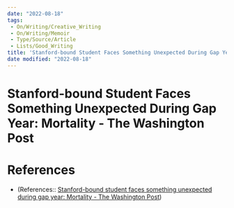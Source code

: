 ```yaml
---
date: "2022-08-18"
tags:
 - On/Writing/Creative_Writing
 - On/Writing/Memoir
 - Type/Source/Article
 - Lists/Good_Writing
title: 'Stanford-bound Student Faces Something Unexpected During Gap Year: Mortality - The Washington Post'
date modified: "2022-08-18"
---
```


# Stanford-bound Student Faces Something Unexpected During Gap Year: Mortality - The Washington Post

# References
- (References:: [Stanford-bound student faces something unexpected during gap year: Mortality - The Washington Post](https://www.washingtonpost.com/news/answer-sheet/wp/2017/02/18/stanford-bound-student-faces-something-unexpected-during-gap-year-mortality/))
